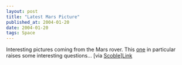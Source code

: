```yaml
---
layout: post
title: "Latest Mars Picture"
published_at: 2004-01-20
date: 2004-01-20
tags: Space
---
```


Interesting pictures coming from the Mars rover. This [one](http://radio.weblogs.com/0001011/mars_seattlehumor.jpg) in particular raises some interesting questions... [via [Scoble](http://radio.weblogs.com/0001011/2004/01/17.html#a6259)][Link](http://radio.weblogs.com/0001011/mars_seattlehumor.jpg)  
